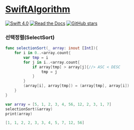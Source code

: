 # [SwiftAlgorithm](https://github.com/pikachu987/SwiftAlgorithm "SwiftAlgorithm")

[![Swift 4.0](https://img.shields.io/badge/Swift-4.0-orange.svg?style=flat)](https://developer.apple.com/swift/)
[![Read the Docs](https://img.shields.io/readthedocs/pip.svg)](https://github.com/pikachu987/SwiftAlgorithm)
[![GitHub stars](https://img.shields.io/github/stars/badges/shields.svg?style=social&label=Stars)](https://github.com/pikachu987/SwiftAlgorithm/stargazers)

### 선택정렬(SelectSort)

```swift
func selectionSort(_ array: inout [Int]){
    for i in 0..<array.count{
        var tmp = i
        for j in i..<array.count{
            if array[tmp] > array[j]{//> ASC < DESC
                tmp = j
            }
        }
        (array[i], array[tmp]) = (array[tmp], array[i])
    }
}

var array = [5, 1, 2, 3, 4, 56, 12, 2, 3, 1, 7]
selectionSort(&array)
print(array)
```
```swift
[1, 1, 2, 2, 3, 3, 4, 5, 7, 12, 56]
```
